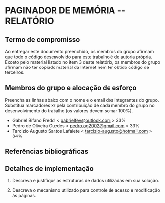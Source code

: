# PAGINADOR DE MEMÓRIA -- RELATÓRIO

## Termo de compromisso
Ao entregar este documento preenchido, os membros do grupo afirmam que todo o código desenvolvido para este trabalho é de autoria própria.  Exceto pelo material listado no item 3 deste relatório, os membros do grupo afirmam não ter copiado material da Internet nem ter obtido código de terceiros.

## Membros do grupo e alocação de esforço
Preencha as linhas abaixo com o nome e o email dos integrantes do grupo.  Substitua marcadores `XX` pela contribuição de cada membro do grupo no desenvolvimento do trabalho (os valores devem somar 100%).
- Gabriel Bifano Freddi < gabrielfev@outlook.com > 33%
- Pedro de Oliveira Guedes < pedro.og2002@gmail.com > 33%
- Tarcizio Augusto Santos Lafaiete < tarcizio-augusto@hotmail.com > 34%

## Referências bibliográficas

## Detalhes de implementação
1. Descreva e justifique as estruturas de dados utilizadas em sua solução.

2. Descreva o mecanismo utilizado para controle de acesso e modificação às páginas.
